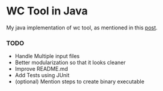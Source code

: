 # WC Tool in Java
My java implementation of wc tool, as mentioned in this [post](https://codingchallenges.fyi/challenges/challenge-wc/).

### TODO
- Handle Multiple input files
- Better modularization so that it looks cleaner
- Improve README.md
- Add Tests using JUnit
- (optional) Mention steps to create binary executable